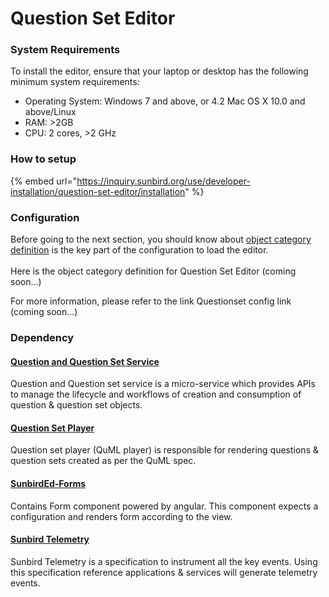# Question Set Editor

### System Requirements <a href="#system-requirements" id="system-requirements"></a>

To install the editor, ensure that your laptop or desktop has the following minimum system requirements:

* Operating System: Windows 7 and above, or 4.2 Mac OS X 10.0 and above/Linux
* RAM: >2GB
* CPU: 2 cores, >2 GHz

### How to setup

{% embed url="https://inquiry.sunbird.org/use/developer-installation/question-set-editor/installation" %}

### Configuration

Before going to the next section, you should know about [object category definition](https://project-sunbird.atlassian.net/wiki/spaces/SingleSource/pages/2696183813/How+to+configure+forms+in+primaryCategory#Overview) is the key part of the configuration to load the editor.\
\
Here is the object category definition for Question Set Editor (coming soon...)

For more information, please refer to the link Questionset config link (coming soon...)

### Dependency

#### [Question and Question Set Service](https://inquiry.sunbird.org/learn/product-and-developer-guide/question-and-question-set-service)

Question and Question set service is a micro-service which provides APIs to manage the lifecycle and workflows of creation and consumption of question & question set objects.

#### [Question Set Player](https://inquiry.sunbird.org/learn/product-and-developer-guide/question-set-player)

Question set player (QuML player) is responsible for rendering questions & question sets created as per the QuML spec.

#### [SunbirdEd-Forms](https://ed.sunbird.org/use-1/independent-libraries/sunbirded-forms)

Contains Form component powered by angular. This component expects a configuration and renders form according to the view.

#### [Sunbird Telemetry](https://telemetry.sunbird.org)

Sunbird Telemetry is a specification to instrument all the key events. Using this specification reference applications & services will generate telemetry events.
